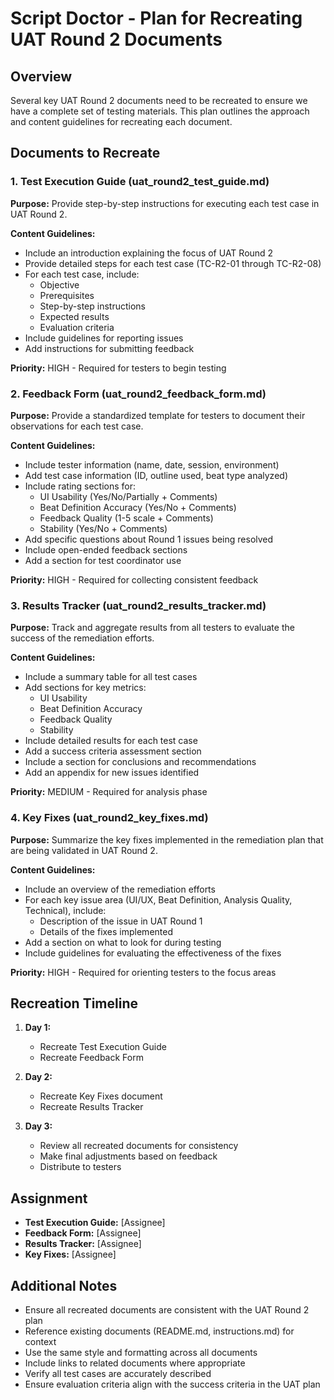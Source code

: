 # Script Doctor - Plan for Recreating UAT Round 2 Documents

## Overview

Several key UAT Round 2 documents need to be recreated to ensure we have a complete set of testing materials. This plan outlines the approach and content guidelines for recreating each document.

## Documents to Recreate

### 1. Test Execution Guide (uat_round2_test_guide.md)

**Purpose:** Provide step-by-step instructions for executing each test case in UAT Round 2.

**Content Guidelines:**
- Include an introduction explaining the focus of UAT Round 2
- Provide detailed steps for each test case (TC-R2-01 through TC-R2-08)
- For each test case, include:
  - Objective
  - Prerequisites
  - Step-by-step instructions
  - Expected results
  - Evaluation criteria
- Include guidelines for reporting issues
- Add instructions for submitting feedback

**Priority:** HIGH - Required for testers to begin testing

### 2. Feedback Form (uat_round2_feedback_form.md)

**Purpose:** Provide a standardized template for testers to document their observations for each test case.

**Content Guidelines:**
- Include tester information (name, date, session, environment)
- Add test case information (ID, outline used, beat type analyzed)
- Include rating sections for:
  - UI Usability (Yes/No/Partially + Comments)
  - Beat Definition Accuracy (Yes/No + Comments)
  - Feedback Quality (1-5 scale + Comments)
  - Stability (Yes/No + Comments)
- Add specific questions about Round 1 issues being resolved
- Include open-ended feedback sections
- Add a section for test coordinator use

**Priority:** HIGH - Required for collecting consistent feedback

### 3. Results Tracker (uat_round2_results_tracker.md)

**Purpose:** Track and aggregate results from all testers to evaluate the success of the remediation efforts.

**Content Guidelines:**
- Include a summary table for all test cases
- Add sections for key metrics:
  - UI Usability
  - Beat Definition Accuracy
  - Feedback Quality
  - Stability
- Include detailed results for each test case
- Add a success criteria assessment section
- Include a section for conclusions and recommendations
- Add an appendix for new issues identified

**Priority:** MEDIUM - Required for analysis phase

### 4. Key Fixes (uat_round2_key_fixes.md)

**Purpose:** Summarize the key fixes implemented in the remediation plan that are being validated in UAT Round 2.

**Content Guidelines:**
- Include an overview of the remediation efforts
- For each key issue area (UI/UX, Beat Definition, Analysis Quality, Technical), include:
  - Description of the issue in UAT Round 1
  - Details of the fixes implemented
- Add a section on what to look for during testing
- Include guidelines for evaluating the effectiveness of the fixes

**Priority:** HIGH - Required for orienting testers to the focus areas

## Recreation Timeline

1. **Day 1:**
   - Recreate Test Execution Guide
   - Recreate Feedback Form

2. **Day 2:**
   - Recreate Key Fixes document
   - Recreate Results Tracker

3. **Day 3:**
   - Review all recreated documents for consistency
   - Make final adjustments based on feedback
   - Distribute to testers

## Assignment

- **Test Execution Guide:** [Assignee]
- **Feedback Form:** [Assignee]
- **Results Tracker:** [Assignee]
- **Key Fixes:** [Assignee]

## Additional Notes

- Ensure all recreated documents are consistent with the UAT Round 2 plan
- Reference existing documents (README.md, instructions.md) for context
- Use the same style and formatting across all documents
- Include links to related documents where appropriate
- Verify all test cases are accurately described
- Ensure evaluation criteria align with the success criteria in the UAT plan 